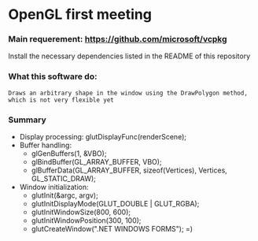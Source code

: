 # OpenGL first meeting
### Main requerement: https://github.com/microsoft/vcpkg
Install the necessary dependencies listed in the README of this repository

### What this software do:
    Draws an arbitrary shape in the window using the DrawPolygon method,
    which is not very flexible yet
    
### Summary
- Display processing: glutDisplayFunc(renderScene);
- Buffer handling: 
  - glGenBuffers(1, &VBO);
  - glBindBuffer(GL_ARRAY_BUFFER, VBO);
  - glBufferData(GL_ARRAY_BUFFER, sizeof(Vertices), Vertices, GL_STATIC_DRAW);
- Window initialization: 
  - glutInit(&argc, argv); 
  - glutInitDisplayMode(GLUT_DOUBLE | GLUT_RGBA);
  - glutInitWindowSize(800, 600);
  - glutInitWindowPosition(300, 100);
  - glutCreateWindow(".NET WINDOWS FORMS"); =)
